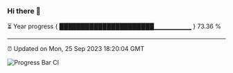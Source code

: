 ### Hi there 👋

⏳ Year progress { ██████████████████████▁▁▁▁▁▁▁▁ } 73.36 %

---

⏰ Updated on Mon, 25 Sep 2023 18:20:04 GMT

![Progress Bar CI](https://github.com/liununu/liununu/workflows/Progress%20Bar%20CI/badge.svg)
